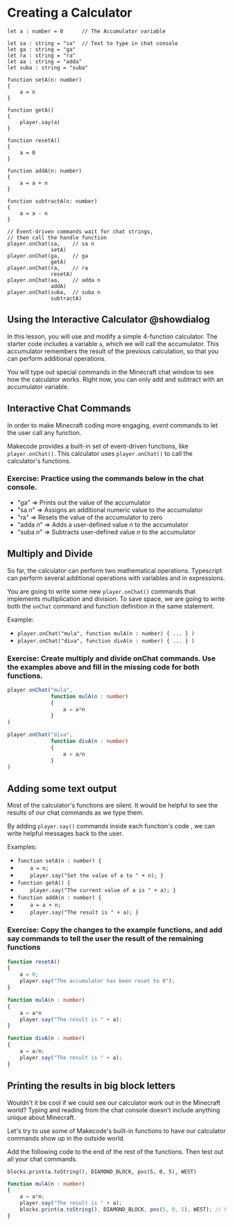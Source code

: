 # Creating a Calculator

```template
let a : number = 0      // The Accumulator variable

let sa : string = "sa"  // Text to type in chat console
let ga : string = "ga"
let ra : string = "ra"
let aa : string = "adda"
let suba : string = "suba"

function setA(n: number)
{ 
    a = n
}

function getA()
{ 
    player.say(a)
}

function resetA()
{ 
    a = 0
}

function addA(n: number)
{ 
    a = a + n 
}

function subtractA(n: number)
{ 
    a = a - n
}

// Event-driven commands wait for chat strings,
// then call the handle function
player.onChat(sa,    // sa n
              setA)
player.onChat(ga,    // ga
              getA)
player.onChat(ra,    // ra
              resetA)
player.onChat(aa,    // adda n
              addA)
player.onChat(suba,  // suba n
              subtractA)
```

## Using the Interactive Calculator @showdialog

In this lesson, you will use and modify a simple 4-function calculator. The starter code includes a variable ``a``, which we will call the accumulator. This accumulator remembers the result of the previous calculation, so that you can perform additional operations.  

You will type out special commands in the Minecraft chat window to see how the calculator works. Right now, you can only add and subtract with an accumulator variable.

## Interactive Chat Commands

In order to make Minecraft coding more engaging, *event* commands to let the user call any function. 

Makecode provides a built-in set of event-driven functions, like ``player.onChat()``. This calculator uses ``player.onChat()`` to call the calculator's functions.

### Exercise: Practice using the commands below in the chat console.

- "ga"       => Prints out the value of the accumulator
- "sa *n*"   => Assigns an additional numeric value to the accumulator
- "ra"       => Resets the value of the accumulator to zero
- "adda *n*" => Adds a user-defined value *n* to the accumulator
- "suba *n*" => Subtracts user-defined value *n* to the accumulator

## Multiply and Divide

So far, the calculator can perform two mathematical operations. Typescript can perform several additional operations with variables and in expressions.

You are going to write some new ``player.onChat()`` commands that implements multiplication and division. To save space, we are going to write both the ``onChat`` command and function definition in the same statement.

Example: 
- ``player.onChat("mula", function mulA(n : number) { ... } )``
- ``player.onChat("diva", function divA(n : number) { ... } )``

### Exercise: Create multiply and divide onChat commands. Use the examples above and fill in the missing code for both functions.

```typescript
player.onChat("mula", 
              function mulA(n : number) 
              { 
                  a = a*n
              } 
)

player.onChat("diva", 
              function divA(n : number) 
              { 
                  a = a/n 
              }
)
```

## Adding some text output

Most of the calculator's functions are silent. It would be helpful to see the results of our chat commands as we type them.

By adding ``player.say()`` commands inside each function's code , we can write helpful messages back to the user. 

Examples:

- ``function setA(n : number) {``
- ``    a = n;``
- ``    player.say("Set the value of a to " + n); }``
- ``function getA() {``
- ``    player.say("The current value of a is " + a); }``
- ``function addA(n : number) {``
- ``    a = a + n;``
- ``    player.say("The result is " + a); }``

### Exercise: Copy the changes to the example functions, and add say commands to tell the user the result of the remaining functions

```typescript
function resetA() 
{
    a = 0;
    player.say("The accumulator has been reset to 0");
}

function mulA(n : number)
{
    a = a*n
    player.say("The result is " + a);
}

function divA(n : number) 
{
    a = a/n;
    player.say("The result is " + a);
}
```

## Printing the results in big block letters

Wouldn't it be cool if we could see our calculator work out in the Minecraft world? Typing and reading from the chat console doesn't include anything unique about Minecraft.

Let's try to use some of Makecode's built-in functions to have our calculator commands show up in the outside world.

Add the following code to the end of the rest of the functions. Then test out all your chat commands.

``blocks.print(a.toString(), DIAMOND_BLOCK, pos(5, 0, 5), WEST)``

```typescript
function mulA(n : number) 
{
    a = a*n;
    player.say("The result is " + a);
    blocks.print(a.toString(), DIAMOND_BLOCK, pos(5, 0, 5), WEST); // Here!
}
```
